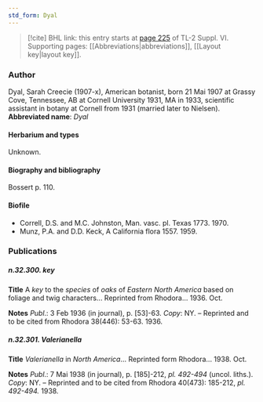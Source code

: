 ```yaml
---
std_form: Dyal
---
```


> [!cite] BHL link: this entry starts at [page 225](https://www.biodiversitylibrary.org/page/33260213) of TL-2 Suppl. VI.
> Supporting pages: [[Abbreviations|abbreviations]], [[Layout key|layout key]].

### Author

Dyal, Sarah Creecie (1907-x), American botanist, born 21 Mai 1907 at Grassy Cove, Tennessee, AB at Cornell University 1931, MA in 1933, scientific assistant in botany at Cornell from 1931 (married later to Nielsen). 
**Abbreviated name**: *Dyal*

#### Herbarium and types

Unknown.

#### Biography and bibliography

Bossert p. 110.

#### Biofile

- Correll, D.S. and M.C. Johnston, Man. vasc. pl. Texas 1773. 1970.
- Munz, P.A. and D.D. Keck, A California flora 1557. 1959.

### Publications

##### n.32.300. key

**Title**
A *key* to the *species* of *oaks* of *Eastern North America* based on foliage and twig characters... Reprinted from Rhodora... 1936. Oct.

**Notes**
*Publ*.: 3 Feb 1936 (in journal), p. \[53\]-63. *Copy*: NY. – Reprinted and to be cited from Rhodora 38(446): 53-63. 1936.

##### n.32.301. Valerianella

**Title**
*Valerianella* in *North America*... Reprinted form Rhodora... 1938. Oct.

**Notes**
*Publ*.: 7 Mai 1938 (in journal), p. \[185\]-212, *pl. 492-494* (uncol. liths.). *Copy*: NY. – Reprinted and to be cited from Rhodora 40(473): 185-212, *pl. 492-494.* 1938.


